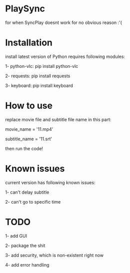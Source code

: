 # PlaySync
for when SyncPlay doesnt work for no obvious reason :'(
# Installation 
install latest version of Python
requires following modules:

  1- python-vlc:             pip install python-vlc

  2- requests:               pip install requests

  3- keyboard:               pip install keyboard

# How to use
replace movie file and subtitle file name in this part:

movie_name = '11.mp4'

subtitle_name = '11.srt'

then run the code!


# Known issues
current version has following known issues:

  1- can't delay subtitle

  2- can't go to specific time
  
  
# TODO

1- add GUI

2- package the shit

3- add security, which is non-existent right now

4- add error handling






